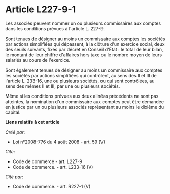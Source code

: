 # Article L227-9-1

Les associés peuvent nommer un ou plusieurs commissaires aux comptes dans les conditions prévues à l'article L. 227-9. 

Sont tenues de désigner au moins un commissaire aux comptes les sociétés par actions simplifiées qui dépassent, à la clôture
d'un exercice social, deux des seuils suivants, fixés par décret en Conseil d'État : le total de leur bilan, le montant de
leur chiffre d'affaires hors taxe ou le nombre moyen de leurs salariés au cours de l'exercice. 

Sont également tenues de désigner au moins un commissaire aux comptes les sociétés par actions simplifiées qui contrôlent, au
sens des II et III de l'article L. 233-16, une ou plusieurs sociétés, ou qui sont contrôlées, au sens des mêmes II et III,
par une ou plusieurs sociétés. 

Même si les conditions prévues aux deux alinéas précédents ne sont pas atteintes, la nomination d'un commissaire aux comptes
peut être demandée en justice par un ou plusieurs associés représentant au moins le dixième du capital.

**Liens relatifs à cet article**

_Créé par_:

  - Loi n°2008-776 du 4 août 2008 - art. 59 (V)

_Cite_:

  - Code de commerce - art. L227-9
  - Code de commerce. - art. L233-16 (V)

_Cité par_:

  - Code de commerce. - art. R227-1 (V)
